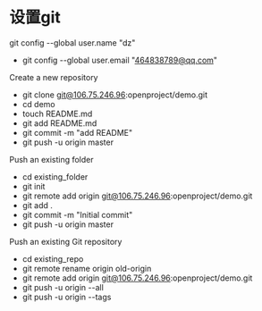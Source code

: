 # 设置git

git config --global user.name "dz"
- git config --global user.email "464838789@qq.com"

Create a new repository
- git clone git@106.75.246.96:openproject/demo.git
- cd demo
- touch README.md
- git add README.md
- git commit -m "add README"
- git push -u origin master

Push an existing folder
- cd existing_folder
- git init
- git remote add origin git@106.75.246.96:openproject/demo.git
- git add .
- git commit -m "Initial commit"
- git push -u origin master

Push an existing Git repository
- cd existing_repo
- git remote rename origin old-origin
- git remote add origin git@106.75.246.96:openproject/demo.git
- git push -u origin --all
- git push -u origin --tags